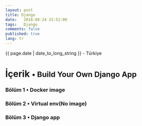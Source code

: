 ```yaml
---
layout: post
title: Django 
date:   2018-08-24 15:52:00
tags:   Django
comments: false
published: true
lang: tr
---
```



<p class="meta">{{ page.date | date_to_long_string }} - Türkiye</p>

<style>
span {
    color:blue;
    cursor:pointer;
}
table {
    font-family: arial, sans-serif;
    border-collapse: collapse;
    width: 100%;
}

td, th {
    border: 1px solid #dddddd;
    text-align: left;
    padding: 8px;
}

tr:nth-child(even) {
    background-color: #dddddd;
}
</style>

<h1>İçerik <small>&bull; Build Your Own Django App</small></h1>

<h3><span onclick="show('Page1');"><a>Bölüm 1 &bull; Docker image</a></span></h3>
<h3><span onclick="show('Page2');"><a>Bölüm 2 &bull; Virtual env(No image)</a></span></h3>
<h3><span onclick="show('Page3');"><a>Bölüm 3 &bull; Django app</a></span></h3>
<br>
<div class="teaser clearfix"></div>
<div id="Page1" class="page" style="display:none">
<p><code data-language='bash'>
sudo docker run --net="host" -v /home/$USER:/home/$USER 
-v /var/cache/pisi/archives:/var/cache/pisi/archives 
-v /var/cache/pisi/packages:/var/cache/pisi/packages -itd --security-opt=seccomp:unconfined ertugerata/pisi-chroot-beta bash</code></p>
<p><code data-language='bash'>
sudo docker run --net="host" -v /home/$USER/pisi-2.0/build:/root -v /var/cache/pisi/archives:/var/cache/pisi/archives -v /var/cache/pisi/packages:/var/cache/pisi/packages -itd --security-opt=seccomp:unconfined ertugerata/pisi-chroot-farm bash</code></p>
 <p><code data-language='bash'>sudo docker ps</code></p>
 <p><code data-language='bash'>sudo docker attach container_name</code></p>
 <p><code data-language='bash'>pisi ar beta http://ciftlik.pisilinux.org/2.0-Beta.1/pisi-index.xml.xz</code></p>
 <p><code data-language='bash'>service dbus start && pisi it gawk --ignore-dependency && pisi ur && pisi up -dvsy && pisi it python-devel openssl-devel git pip nodejs -y</code></p>
 <p><code data-language='bash'>pisi it gawk --ignore-dependency</code></p>
 <p><code data-language='bash'>sudo docker stop</code></p>
 <p><code data-language='bash'>sudo docker rm</code></p>
</div>
<div class="teaser clearfix"></div>
<div id="Page2" class="page" style="display:none">
    	{% include lisp_page2.html %}
</div>
 
<div class="teaser clearfix"></div>
<div id="Page3" class="page" style="display:none">
    	{% include lisp_page3.html %}
</div>
